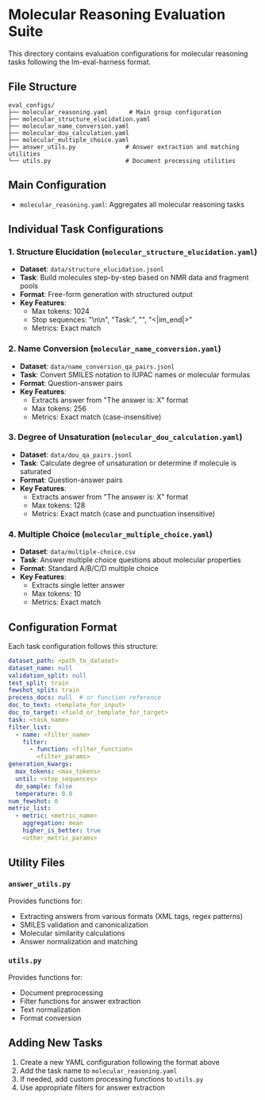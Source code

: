 # Molecular Reasoning Evaluation Suite

This directory contains evaluation configurations for molecular reasoning tasks following the lm-eval-harness format.

## File Structure

```
eval_configs/
├── molecular_reasoning.yaml      # Main group configuration
├── molecular_structure_elucidation.yaml
├── molecular_name_conversion.yaml
├── molecular_dou_calculation.yaml
├── molecular_multiple_choice.yaml
├── answer_utils.py              # Answer extraction and matching utilities
└── utils.py                     # Document processing utilities
```

## Main Configuration

- `molecular_reasoning.yaml`: Aggregates all molecular reasoning tasks

## Individual Task Configurations

### 1. Structure Elucidation (`molecular_structure_elucidation.yaml`)
- **Dataset**: `data/structure_elucidation.jsonl`
- **Task**: Build molecules step-by-step based on NMR data and fragment pools
- **Format**: Free-form generation with structured output
- **Key Features**:
  - Max tokens: 1024
  - Stop sequences: "\n\n", "Task:", "</s>", "<|im_end|>"
  - Metrics: Exact match

### 2. Name Conversion (`molecular_name_conversion.yaml`)
- **Dataset**: `data/name_conversion_qa_pairs.jsonl`
- **Task**: Convert SMILES notation to IUPAC names or molecular formulas
- **Format**: Question-answer pairs
- **Key Features**:
  - Extracts answer from "The answer is: X" format
  - Max tokens: 256
  - Metrics: Exact match (case-insensitive)

### 3. Degree of Unsaturation (`molecular_dou_calculation.yaml`)
- **Dataset**: `data/dou_qa_pairs.jsonl`
- **Task**: Calculate degree of unsaturation or determine if molecule is saturated
- **Format**: Question-answer pairs
- **Key Features**:
  - Extracts answer from "The answer is: X" format
  - Max tokens: 128
  - Metrics: Exact match (case and punctuation insensitive)

### 4. Multiple Choice (`molecular_multiple_choice.yaml`)
- **Dataset**: `data/multiple-choice.csv`
- **Task**: Answer multiple choice questions about molecular properties
- **Format**: Standard A/B/C/D multiple choice
- **Key Features**:
  - Extracts single letter answer
  - Max tokens: 10
  - Metrics: Exact match

## Configuration Format

Each task configuration follows this structure:

```yaml
dataset_path: <path_to_dataset>
dataset_name: null
validation_split: null
test_split: train
fewshot_split: train
process_docs: null  # or function reference
doc_to_text: <template_for_input>
doc_to_target: <field_or_template_for_target>
task: <task_name>
filter_list:
  - name: <filter_name>
    filter:
      - function: <filter_function>
        <filter_params>
generation_kwargs:
  max_tokens: <max_tokens>
  until: <stop_sequences>
  do_sample: false
  temperature: 0.0
num_fewshot: 0
metric_list:
  - metric: <metric_name>
    aggregation: mean
    higher_is_better: true
    <other_metric_params>
```



## Utility Files

### `answer_utils.py`
Provides functions for:
- Extracting answers from various formats (XML tags, regex patterns)
- SMILES validation and canonicalization
- Molecular similarity calculations
- Answer normalization and matching

### `utils.py`
Provides functions for:
- Document preprocessing
- Filter functions for answer extraction
- Text normalization
- Format conversion

## Adding New Tasks

1. Create a new YAML configuration following the format above
2. Add the task name to `molecular_reasoning.yaml`
3. If needed, add custom processing functions to `utils.py`
4. Use appropriate filters for answer extraction 